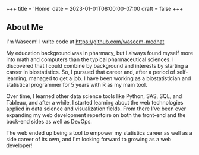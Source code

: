 +++
title = 'Home'
date = 2023-01-01T08:00:00-07:00
draft = false
+++

## About Me

I'm Waseem! I write code at <https://github.com/waseem-medhat>

My education background was in pharmacy, but I always found myself more into
math and computers than the typical pharmaceutical sciences. I discovered that
I could combine by background and interests by starting a career in
biostatistics. So, I pursued that career and, after a period of self-learning,
managed to get a job. I have been working as a biostatistician and statistical
programmer for 5 years with R as my main tool.

Over time, I learned other data science tools like Python, SAS, SQL, and
Tableau, and after a while, I started learning about the web technologies
applied in data science and visualization fields. From there I've been ever
expanding my web development repertoire on both the front-end and the back-end
sides as well as DevOps.

The web ended up being a tool to empower my statistics career as well as a side
career of its own, and I'm looking forward to growing as a web developer!
